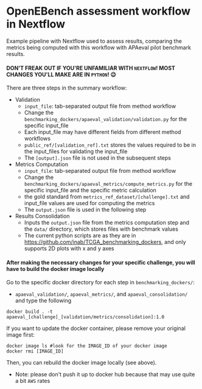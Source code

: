 # OpenEBench assessment workflow in Nextflow

Example pipeline with Nextflow used to assess results, comparing the metrics being computed with this workflow with APAeval pilot benchmark results.

#### DON'T FREAK OUT IF YOU'RE UNFAMILIAR WITH `NEXTFLOW`! MOST CHANGES YOU'LL MAKE ARE IN `PYTHON`! 😉
There are three steps in the summary workflow:
 - Validation
    - `input_file`: tab-separated output file from method workflow
    - Change the `benchmarking_dockers/apaeval_validation/validation.py` for the specific input_file
    - Each input_file may have different fields from different method workflows
    - `public_ref/[validation_ref].txt` stores the values required to be in the input_files for validating the input_file 
    - The `[output].json` file is not used in the subsequent steps
 - Metrics Computation
    - `input_file`: tab-separated output file from method workflow
    - Change the `benchmarking_dockers/apaeval_metrics/compute_metrics.py` for the specific input_file and the specific metric calculation
    - the gold standard from `metrics_ref_dataset/[challenge].txt` and input_file values are used for computing the metrics
    - The `output.json` file is used in the following step
 - Results Consolidation
    - Inputs the `output.json` file from the metrics computation step and the `data/` directory, which stores files with benchmark values
    - The current python scripts are as they are in https://github.com/inab/TCGA_benchmarking_dockers, and only supports 2D plots with x and y axes

#### After making the necessary changes for your specific challenge, you will have to build the docker image locally
Go to the specific docker directory for each step in `benchmarking_dockers/`:
 - `apaeval_validation/`, `apaeval_metrics/`, and `apaeval_consolidation/`
and type the following
```
docker build . -t apaeval_[challenge]_[validation/metrics/consolidation]:1.0
```
If you want to update the docker container, please remove your original image first:
```
docker image ls #look for the IMAGE_ID of your docker image
docker rmi [IMAGE_ID]
```
Then, you can rebuild the docker image locally (see above).
 - Note: please don't push it up to docker hub because that may use quite a bit `AWS` rates